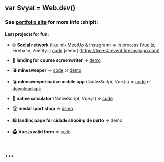 ## var Svyat = Web.dev()

### See [portfolio site](https://broodd.github.io) for more info :shipit:

#### Last projects for fun:
- 🌐 **Social network** (like mix MeetUp & Instagram) => in process (Vue.js, Firebase, Vuetify..) [code](https://github.com/BroodD/vue/tree/master/sParty) [demo] (https://time-4-event.firebaseapp.com)
- 🎥 **landing for course screenwriter** => [demo](https://broodd.github.io/works/fameuz/index.html)
- :bomb: **minesweeper** => [code](https://github.com/BroodD/broodd.github.io/tree/master/works/minesweeper) or [demo](https://broodd.github.io/works/minesweeper/)

- :bomb: **minesweeper native mobile app** (NativeScript, Vue.js) => [code](https://github.com/BroodD/vue/tree/master/minesweep) or [download apk](https://broodd.github.io/works/minesweeper)

- 📲 **native calculator** (NativeScript, Vue.js) => [code](https://github.com/BroodD/vue/tree/master/calculator)

- :trophy: **medal sport shop** => [demo](https://broodd.github.io/works/medal/index.html)
- 🛍 **landing page for cidade shoping de porto** => [demo](https://broodd.github.io/works/medal/index.html)

- 🗳 **Vue.js valid form** => [code](https://github.com/BroodD/vue/tree/master/valid-form)
# ...
